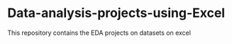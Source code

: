 # Data-analysis-projects-using-Excel
This repository contains the EDA projects on datasets on excel
